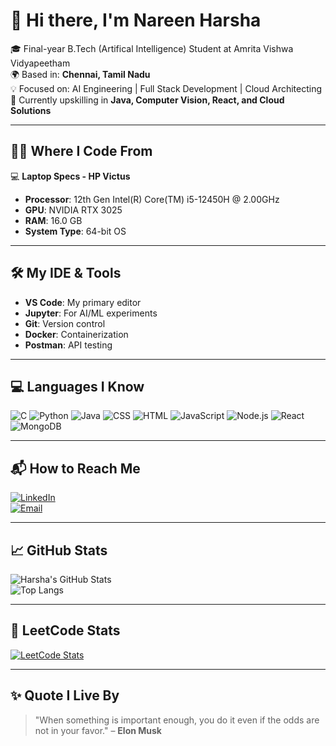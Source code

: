 # 👋 Hi there, I'm Nareen Harsha

🎓 Final-year B.Tech (Artifical Intelligence) Student at Amrita Vishwa Vidyapeetham   
🌍 Based in: **Chennai, Tamil Nadu**  
💡 Focused on: AI Engineering | Full Stack Development | Cloud Architecting  
🌱 Currently upskilling in **Java, Computer Vision, React, and Cloud Solutions**

---

## 🧑‍💻 Where I Code From

💻 **Laptop Specs - HP Victus**   
- **Processor**: 12th Gen Intel(R) Core(TM) i5-12450H @ 2.00GHz  
- **GPU**: NVIDIA RTX 3025  
- **RAM**: 16.0 GB  
- **System Type**: 64-bit OS


---

## 🛠️ My IDE & Tools

- **VS Code**: My primary editor
- **Jupyter**: For AI/ML experiments
- **Git**: Version control  
- **Docker**: Containerization  
- **Postman**: API testing  
  

---


## 💻 Languages I Know

![C](https://img.shields.io/badge/C-00599C?style=flat&logo=c&logoColor=white)
![Python](https://img.shields.io/badge/Python-3776AB?style=flat&logo=python&logoColor=white)
![Java](https://img.shields.io/badge/Java-007396?style=flat&logo=java&logoColor=white)
![CSS](https://img.shields.io/badge/CSS-1572B6?style=flat&logo=css3&logoColor=white)
![HTML](https://img.shields.io/badge/HTML-E34F26?style=flat&logo=html5&logoColor=white)
![JavaScript](https://img.shields.io/badge/JavaScript-F7DF1E?style=flat&logo=javascript&logoColor=black)
![Node.js](https://img.shields.io/badge/Node.js-339933?style=flat&logo=node.js&logoColor=white)
![React](https://img.shields.io/badge/React-61DAFB?style=flat&logo=react&logoColor=black)
![MongoDB](https://img.shields.io/badge/MongoDB-47A248?style=flat&logo=mongodb&logoColor=white)


---

## 📬 How to Reach Me

[![LinkedIn](https://img.shields.io/badge/LinkedIn-blue?style=flat&logo=linkedin)](https://www.linkedin.com/in/nareenharsha-v-606553278//)  
[![Email](https://img.shields.io/badge/Gmail-D14836?style=flat&logo=gmail&logoColor=white)](mailto:nareenharshavenkat@gmail.com)  


---

## 📈 GitHub Stats

![Harsha's GitHub Stats](https://github-readme-stats.vercel.app/api?username=NAREENHARSHA&show_icons=true&theme=tokyonight)  
![Top Langs](https://github-readme-stats.vercel.app/api/top-langs/?username=NAREENHARSHA&layout=compact&theme=tokyonight)

---



## 🧠 LeetCode Stats

[![LeetCode Stats](https://leetcard.jacoblin.cool/YOUR_LEETCODE_USERNAME?theme=dark&ext=contest)](https://leetcode.com/u/NAREENHARSHA/)

---

## ✨ Quote I Live By

> "When something is important enough, you do it even if the odds are not in your favor." – **Elon Musk**

